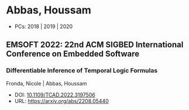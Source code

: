 # Abbas, Houssam

* PCs: 2018 | 2019 | 2020

## EMSOFT 2022: 22nd ACM SIGBED International Conference on Embedded Software

### Differentiable Inference of Temporal Logic Formulas
Fronda, Nicole | Abbas, Houssam
* DOI: [10.1109/TCAD.2022.3197506](https://doi.org/10.1109/TCAD.2022.3197506)
* URL: <https://arxiv.org/abs/2208.05440>

